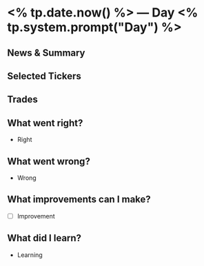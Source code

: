 # <% tp.date.now() %> — Day <% tp.system.prompt("Day") %>

## News & Summary

## Selected Tickers

## Trades

## What went right?

- Right

## What went wrong?

- Wrong

## What improvements can I make?

- [ ] Improvement

## What did I learn?

- Learning
